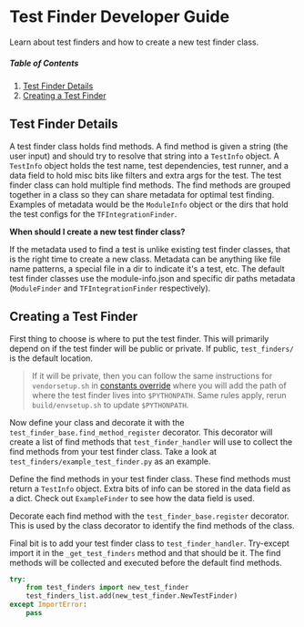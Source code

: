 # Test Finder Developer Guide

Learn about test finders and how to create a new test finder class.

##### Table of Contents
1. [Test Finder Details](#test-finder-details)
2. [Creating a Test Finder](#creating-a-test-finder)

## <a name="test-finder-details">Test Finder Details</a>

A test finder class holds find methods. A find method is given a string (the
user input) and should try to resolve that string into a ```TestInfo``` object.
A ```TestInfo``` object holds the test name, test dependencies, test runner, and
a data field to hold misc bits like filters and extra args for the test.  The
test finder class can hold multiple find methods. The find methods are grouped
together in a class so they can share metadata for optimal test finding.
Examples of metadata would be the ```ModuleInfo``` object or the dirs that hold
the test configs for the ```TFIntegrationFinder```.

**When should I create a new test finder class?**

If the metadata used to find a test is unlike existing test finder classes,
that is the right time to create a new class. Metadata can be anything like
file name patterns, a special file in a dir to indicate it's a test, etc. The
default test finder classes use the module-info.json and specific dir paths
metadata (```ModuleFinder``` and ```TFIntegrationFinder``` respectively).

## <a name="creating-a-test-finder">Creating a Test Finder</a>

First thing to choose is where to put the test finder. This will primarily
depend on if the test finder will be public or private. If public,
```test_finders/``` is the default location.

> If it will be private, then you can
> follow the same instructions for ```vendorsetup.sh``` in
> [constants override](atest_structure.md#constants-override) where you will
> add the path of where the test finder lives into ```$PYTHONPATH```. Same
> rules apply, rerun ```build/envsetup.sh``` to update ```$PYTHONPATH```.

Now define your class and decorate it with the
```test_finder_base.find_method_register``` decorator. This decorator will
create a list of find methods that ```test_finder_handler``` will use to collect
the find methods from your test finder class. Take a look at
```test_finders/example_test_finder.py``` as an example.

Define the find methods in your test finder class. These find methods must
return a ```TestInfo``` object. Extra bits of info can be stored in the data
field as a dict.  Check out ```ExampleFinder``` to see how the data field is
used.

Decorate each find method with the ```test_finder_base.register``` decorator.
This is used by the class decorator to identify the find methods of the class.

Final bit is to add your test finder class to ```test_finder_handler```.
Try-except import it in the ```_get_test_finders``` method and that should be
it. The find methods will be collected and executed before the default find
methods.
```python
try:
    from test_finders import new_test_finder
    test_finders_list.add(new_test_finder.NewTestFinder)
except ImportError:
    pass
```
